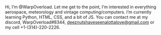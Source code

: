 Hi, I’m @WarpOverload. Let me get to the point, I’m interested in everything aerospace, meteorology and vintage computing/computers. I’m currently learning Python, HTML, CSS, and a bit of JS. You can contact me at my discord, WarpOverload#8344, deeznutshaveseenalottalove@gmail.com or my cell +1-(314)-220-2226.



